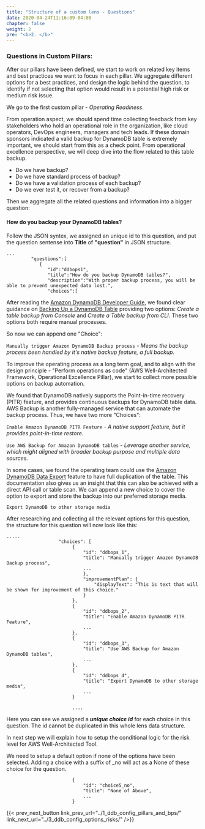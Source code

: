 ```yaml
---
title: "Structure of a custom lens - Questions"
date: 2020-04-24T11:16:09-04:00
chapter: false
weight: 2
pre: "<b>2. </b>"
---
```



### Questions in Custom Pillars:

After our pillars have been defined, we start to work on related key items and best practices we want to focus in each pillar. We aggregate different options for a best practices, and design the logic behind the question, to identify if not selecting that option would result in a potential high risk or medium risk issue.

We go to the first custom pillar - *Operating Readiness*.

From operation aspect, we should spend time collecting feedback from key stakeholders who hold an operational role in the organization, like cloud operators, DevOps engineers, managers and tech leads. If these domain sponsors indicated a valid backup for DynamoDB table is extremely important, we should start from this as a check point. From operational excellence perspective, we will deep dive into the flow related to this table backup.
- Do we have backup?
- Do we have standard process of backup?
- Do we have a validation process of each backup?
- Do we ever test it, or recover from a backup?

Then we aggregate all the related questions and information into a bigger question:

#### How do you backup your DynamoDB tables?

Follow the JSON syntex, we assigned an unique id to this question, and put the question sentense into **Title** of **"question"** in JSON structure.

```
...
         "questions":[
            {
               "id":"ddbops1",
               "title":"How do you backup DynamoDB tables?",
               "description":"With proper backup process, you will be able to prevent unexpected data lost.",
               "choices":[

```

After reading the [Amazon DynamoDB Developer Guide](https://docs.aws.amazon.com/amazondynamodb/latest/developerguide/), we found clear guidance on [Backing Up a DynamoDB Table](https://docs.aws.amazon.com/amazondynamodb/latest/developerguide/Backup.Tutorial.html) providing two options: *Create a table backup from Console* and *Create a Table backup from CLI*. These two options both require manual processes.

So now we can append one "Choice":

`Manually trigger Amazon DynamoDB Backup process` - *Means the backup process been handled by it's native backup feature, a full backup.*

To improve the operating process as a long term goal, and to align with the design principle - "Perform operations as code" (AWS Well-Architected Framework, Operational Excellence Pillar), we start to collect more possible options on backup automation.

We found that DynamoDB natively supports the Point-in-time recovery (PITR) feature, and provides continuous backups for DynamoDB table data. AWS Backup is another fully-managed service that can automate the backup process. Thus, we have two more "Choices":

`Enable Amazon DynamoDB PITR Feature` - *A native support feature, but it provides point-in-time restore.*

`Use AWS Backup for Amazon DynamoDB tables` - *Leverage another service, which might aligned with broader backup purpose and multiple data sources.*

In some cases, we found the operating team could use the [Amazon DynamoDB Data Export](https://docs.aws.amazon.com/amazondynamodb/latest/developerguide/DataExport.html) feature to have full duplication of the table. This documentation also gives us an insight that this can also be achieved with a direct API call or table scan. We can append a new choice to cover the option to export and store the backup into our preferred storage media.

`Export DynamoDB to other storage media`

After researching and collecting all the relevant options for this question, the structure for this question will now look like this:

```
.....
                   "choices": [
                        {
                            "id": "ddbops_1",
                            "title": "Manually trigger Amazon DynamoDB Backup process",
                            ...
                            },
                            "improvementPlan": {
                                "displayText": "This is text that will be shown for improvement of this choice."
                            }
                        },
                        {
                            "id": "ddbops_2",
                            "title": "Enable Amazon DynamoDB PITR Feature",
                            ...
                        },
                        {
                            "id": "ddbops_3",
                            "title": "Use AWS Backup for Amazon DynamoDB tables",
                            ...
                        },
                        {
                            "id": "ddbops_4",
                            "title": "Export DynamoDB to other storage media",
                            ...
                        }

                        ....

```

Here you can see we assigned a ***unique choice id*** for each choice in this question. The id cannot be duplicated in this whole lens data structure. 

In next step we will explain how to setup the conditional logic for the risk level for AWS Well-Architected Tool.

We need to setup a default option if none of the options have been selected. Adding a choice with a suffix of _no will act as a None of these choice for the question.

```
                        {
                            "id": "choice5_no",
                            "title": "None of Above",
                            ...
                        }
```

{{< prev_next_button link_prev_url="../1_ddb_config_pillars_and_bps/" link_next_url="../3_ddb_config_options_risks/" />}}

